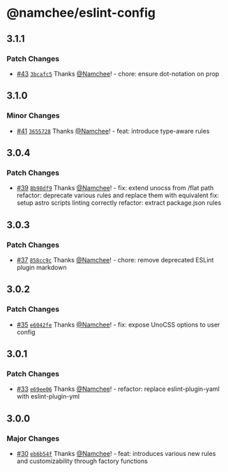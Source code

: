 # @namchee/eslint-config

## 3.1.1

### Patch Changes

- [#43](https://github.com/Namchee/eslint-config-namchee/pull/43) [`3bcafc5`](https://github.com/Namchee/eslint-config-namchee/commit/3bcafc5e655a01e6bfe318c38fd0269539439441) Thanks [@Namchee](https://github.com/Namchee)! - chore: ensure dot-notation on prop

## 3.1.0

### Minor Changes

- [#41](https://github.com/Namchee/eslint-config-namchee/pull/41) [`3655728`](https://github.com/Namchee/eslint-config-namchee/commit/3655728c5588aefcc469555fdf8c3dba4188da43) Thanks [@Namchee](https://github.com/Namchee)! - feat: introduce type-aware rules

## 3.0.4

### Patch Changes

- [#39](https://github.com/Namchee/eslint-config-namchee/pull/39) [`8b98df9`](https://github.com/Namchee/eslint-config-namchee/commit/8b98df907140697fa681bf321bb7852026143993) Thanks [@Namchee](https://github.com/Namchee)! - fix: extend unocss from /flat path
  refactor: deprecate various rules and replace them with equivalent
  fix: setup astro scripts linting correctly
  refactor: extract package.json rules

## 3.0.3

### Patch Changes

- [#37](https://github.com/Namchee/eslint-config-namchee/pull/37) [`858cc9c`](https://github.com/Namchee/eslint-config-namchee/commit/858cc9cbd07e7f0e59666b20e19c0e994b307f20) Thanks [@Namchee](https://github.com/Namchee)! - chore: remove deprecated ESLint plugin markdown

## 3.0.2

### Patch Changes

- [#35](https://github.com/Namchee/eslint-config-namchee/pull/35) [`e6042fe`](https://github.com/Namchee/eslint-config-namchee/commit/e6042fef89f61f20c17f845e742baf7b37ffc641) Thanks [@Namchee](https://github.com/Namchee)! - fix: expose UnoCSS options to user config

## 3.0.1

### Patch Changes

- [#33](https://github.com/Namchee/eslint-config-namchee/pull/33) [`e69ee06`](https://github.com/Namchee/eslint-config-namchee/commit/e69ee067ed45aaf833dfd12ed224ff456bb429be) Thanks [@Namchee](https://github.com/Namchee)! - refactor: replace eslint-plugin-yaml with eslint-plugin-yml

## 3.0.0

### Major Changes

- [#30](https://github.com/Namchee/eslint-config-namchee/pull/30) [`eb6b54f`](https://github.com/Namchee/eslint-config-namchee/commit/eb6b54f4e5585db630f8d215ebc6285e36ca5627) Thanks [@Namchee](https://github.com/Namchee)! - feat: introduces various new rules and customizability through factory functions
